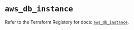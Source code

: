 # `aws_db_instance`

Refer to the Terraform Registory for docs: [`aws_db_instance`](https://registry.terraform.io/providers/hashicorp/aws/4.65.0/docs/resources/db_instance).
